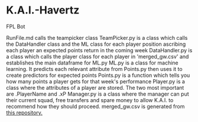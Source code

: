 # K.A.I.-Havertz
FPL Bot

RunFile.md calls the teampicker class
TeamPicker.py is a class which calls the DataHandler class and the ML class for each player position ascribing each player an expected points return in the coming week
DataHandler.py is a class which calls the player class for each player in 'merged_gw.csv' and establishes the main dataframe for ML.py
ML.py is a class for machine learning. It predicts each relevant attribute from Points.py then uses it to create predictors for expected points
Points.py is a function which tells you how many points a player gets for that week's performance
Player.py is a class where the attributes of a player are stored. The two most important are .PlayerName and .xP
Manager.py is a class where the manager can put their current squad, free transfers and spare money to allow K.A.I. to recommend how they should proceed.
merged_gw.csv is generated from [this repository.](https://github.com/vaastav/Fantasy-Premier-League)